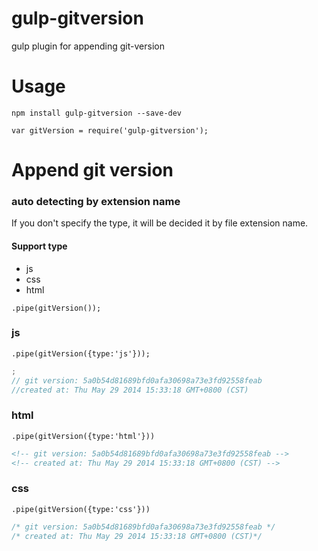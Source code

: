 gulp-gitversion
===============

gulp plugin for appending git-version

# Usage

```
npm install gulp-gitversion --save-dev
```
```
var gitVersion = require('gulp-gitversion');
```

# Append git version

### auto detecting by extension name

If you don't specify the type, it will be decided it by file extension name.

#### Support type
* js
* css
* html

```.pipe(gitVersion()); ```

### js

```.pipe(gitVersion({type:'js'})); ```

```js
;
// git version: 5a0b54d81689bfd0afa30698a73e3fd92558feab
//created at: Thu May 29 2014 15:33:18 GMT+0800 (CST)
```
### html

```.pipe(gitVersion({type:'html'})) ```

```html
<!-- git version: 5a0b54d81689bfd0afa30698a73e3fd92558feab -->
<!-- created at: Thu May 29 2014 15:33:18 GMT+0800 (CST) -->
```

### css

```.pipe(gitVersion({type:'css'})) ```

```css
/* git version: 5a0b54d81689bfd0afa30698a73e3fd92558feab */
/* created at: Thu May 29 2014 15:33:18 GMT+0800 (CST)*/
```

